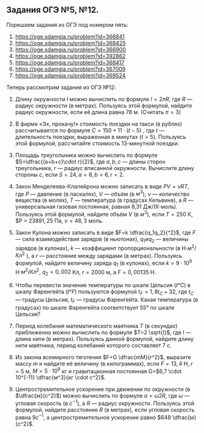 ## Задания ОГЭ №5, №12.

Порешаем задания из ОГЭ под номером пять:

1) https://oge.sdamgia.ru/problem?id=366841
2) https://oge.sdamgia.ru/problem?id=368425
3) https://oge.sdamgia.ru/problem?id=366900
4) https://oge.sdamgia.ru/problem?id=392862
5) https://oge.sdamgia.ru/problem?id=368417
6) https://oge.sdamgia.ru/problem?id=367009
7) https://oge.sdamgia.ru/problem?id=369524

Теперь рассмотрим задания из ОГЭ №12:

1) Длину окружности  $l$ можно вычислить по формуле $l=2 \pi R$, где $R$ — радиус окружности (в метрах). Пользуясь этой формулой, найдите радиус окружности, если её длина равна $78$ м. (Считать  $\pi =3$)

2) В фирме «Эх, прокачу!» стоимость поездки на такси (в рублях) рассчитывается по формуле $C = 150+11 \cdot (t − 5)$ , где $t$ — длительность поездки, выраженная в минутах $(t > 5)$. Пользуясь этой формулой, рассчитайте стоимость 13-минутной поездки.

3) Площадь треугольника можно вычислить по формуле  $S=\dfrac{(a+b+c)\cdot r}{2}$, где  $a, b, c$ — длины сторон треугольника,  $r$ — радиус вписанной окружности. Вычислите длину стороны  $c$, если  $S=24, a=8, b=6, r=2$.

4) Закон Менделеева-Клапейрона можно записать в виде $PV = νRT$, где $P$ — давление (в паскалях), $V$ — объём (в $м^3$), $ν$ — количество вещества (в молях), $T$ — температура (в градусах Кельвина), а $R$ — универсальная газовая постоянная, равная 8,31 Дж/(К⋅моль). Пользуясь этой формулой, найдите объём $V$ (в $м^3$), если $T = 250$ К, $P = $23 891,25$ Па, $ν = 48,3$ моль.

5) Закон Кулона можно записать в виде $F=k \dfrac{q_1q_2}{^2}$, где $F$ — сила взаимодействия зарядов (в ньютонах), $q_1 и q_2$ — величины зарядов (в кулонах), $k$ — коэффициент пропорциональности (в Н$\cdot м^2/Кл^2$ ), а $r$ — расстояние между зарядами (в метрах). Пользуясь формулой, найдите величину заряда $q_1$ (в кулонах), если $k=9 \cdot 10^9$  Н$\cdot м^2/Кл^2$, $q_2 =0,002$ Кл, $r=2000$ м, а $F=0,00135$ Н.

6) Чтобы перевести значение температуры по шкале Цельсия ($t °C$) в шкалу Фаренгейта ($t °F$) пользуются формулой  $t_F= 1,8t_C + 32$, где $t_С$ — градусы Цельсия, $t_F$ — градусы Фаренгейта. Какая температура (в градусах) по шкале Фаренгейта соответствует $55°$ по шкале Цельсия?

7) Период колебания математического маятника  $T$  (в секундах) приближенно можно вычислить по формуле  $T=2 \sqrt{l}$, где   l — длина нити (в метрах). Пользуясь данной формулой, найдите длину нити маятника, период колебаний которого составляет $7$ с.

8) Из закона всемирного тяготения $F=G \dfrac{mM}{r^2}$, выразите массу $m$ и найдите её величину (в килограммах), если $F = 13,4$ Н, $r = 5$ м, $M = 5 \cdot 10^9$ кг и гравитационная постоянная G=$6,7 \cdot 10^{-11} \dfrac{м^3}{кг \cdot c^2}$.

9) Центростремительное ускорение при движении по окружности (в $\dfrac{м}{с^2}$) можно вычислить по формуле $a = ω2R$, где $ω$ — угловая скорость (в $с^{−1}$), а $R$ — радиус окружности. Пользуясь этой формулой, найдите расстояние $R$ (в метрах), если угловая скорость равна $9 с^{−1}$, а центростремительное ускорение равно $648 \dfrac{м}{с^2}$.